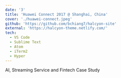 ```yaml
---
date: '3'
title: 'Huawei Connect 2017 @ Shanghai, China'
cover: './huawei-connect.jpeg'
github: 'https://github.com/bchiang7/halcyon-site'
external: 'https://halcyon-theme.netlify.com/'
tech:
  - VS Code
  - Sublime Text
  - Atom
  - iTerm2
  - Hyper
---
```


AI, Streaming Service and Fintech Case Study
